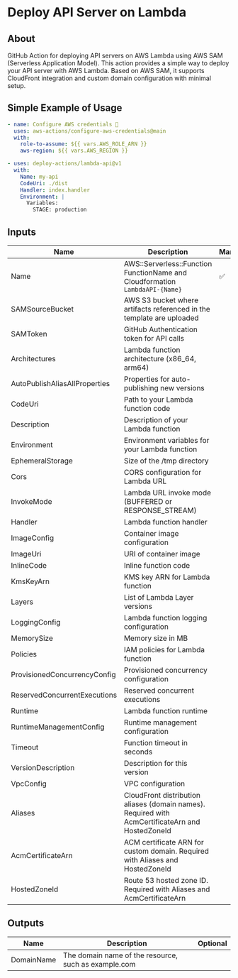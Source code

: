 # Deploy API Server on Lambda

## About

GitHub Action for deploying API servers on AWS Lambda using AWS SAM (Serverless Application Model). This action provides a simple way to deploy your API server with AWS Lambda. Based on AWS SAM, it supports CloudFront integration and custom domain configuration with minimal setup.

## Simple Example of Usage

```yml
- name: Configure AWS credentials 🔑
  uses: aws-actions/configure-aws-credentials@main
  with:
    role-to-assume: ${{ vars.AWS_ROLE_ARN }}
    aws-region: ${{ vars.AWS_REGION }}

- uses: deploy-actions/lambda-api@v1
  with:
    Name: my-api
    CodeUri: ./dist
    Handler: index.handler
    Environment: |
      Variables:
        STAGE: production
```

## Inputs

| Name | Description | Mandatory |
|------|-------------|-----------|
| Name | AWS::Serverless::Function FunctionName and Cloudformation `LambdaAPI-{Name}` | ✅ |
| SAMSourceBucket | AWS S3 bucket where artifacts referenced in the template are uploaded |  |
| SAMToken | GitHub Authentication token for API calls |  |
| Architectures | Lambda function architecture (x86_64, arm64) |  |
| AutoPublishAliasAllProperties | Properties for auto-publishing new versions |  |
| CodeUri | Path to your Lambda function code |  |
| Description | Description of your Lambda function |  |
| Environment | Environment variables for your Lambda function |  |
| EphemeralStorage | Size of the /tmp directory |  |
| Cors | CORS configuration for Lambda URL |  |
| InvokeMode | Lambda URL invoke mode (BUFFERED or RESPONSE_STREAM) |  |
| Handler | Lambda function handler |  |
| ImageConfig | Container image configuration |  |
| ImageUri | URI of container image |  |
| InlineCode | Inline function code |  |
| KmsKeyArn | KMS key ARN for Lambda function |  |
| Layers | List of Lambda Layer versions |  |
| LoggingConfig | Lambda function logging configuration |  |
| MemorySize | Memory size in MB |  |
| Policies | IAM policies for Lambda function |  |
| ProvisionedConcurrencyConfig | Provisioned concurrency configuration |  |
| ReservedConcurrentExecutions | Reserved concurrent executions |  |
| Runtime | Lambda function runtime |  |
| RuntimeManagementConfig | Runtime management configuration |  |
| Timeout | Function timeout in seconds |  |
| VersionDescription | Description for this version |  |
| VpcConfig | VPC configuration |  |
| Aliases | CloudFront distribution aliases (domain names). Required with AcmCertificateArn and HostedZoneId |  |
| AcmCertificateArn | ACM certificate ARN for custom domain. Required with Aliases and HostedZoneId |  |
| HostedZoneId | Route 53 hosted zone ID. Required with Aliases and AcmCertificateArn |  |

## Outputs

| Name           | Description                                                             | Optional |
| -------------- | ----------------------------------------------------------------------- | -------- |
| DomainName     | The domain name of the resource, such as example.com                    |          |